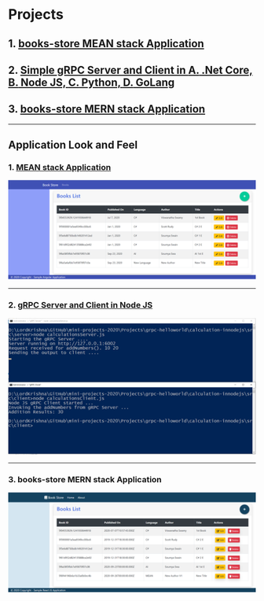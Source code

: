 # Projects

## 1. [books-store MEAN stack Application](https://github.com/vishipayyallore/mini-projects-2020/tree/master/Projects/books-store)

## 2. [Simple gRPC Server and Client in **A.** .Net Core, **B.** Node JS, **C.** Python, **D.** GoLang](https://github.com/vishipayyallore/mini-projects-2020/tree/master/Projects/grpc-helloworld)

## 3. [books-store MERN stack Application](https://github.com/vishipayyallore/mini-projects-2020/tree/master/Projects/book-store-mern)

*************************************************************************************************************************************

## Application Look and Feel

### 1. [MEAN stack Application](https://github.com/vishipayyallore/mini-projects-2020/tree/master/Projects/books-store)

![Web APP Dashboard|150x150](./books-store/Documentation/Images/BooksList.PNG)

*************************************************************************************************************************************

### 2. [gRPC Server and Client in **Node JS**](https://github.com/vishipayyallore/mini-projects-2020/tree/master/Projects/grpc-helloworld)

![Node JS Output|150x150](./grpc-helloworld/Documentation/Images/gRPC_In_NodeJS.PNG)

*************************************************************************************************************************************

### 3. books-store **MERN** stack Application

![Node JS Output|150x150](./book-store-mern/Documentation/Images/ListBooks.PNG)
